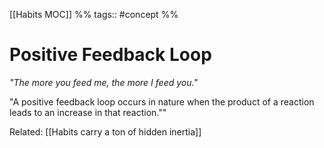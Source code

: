 [[Habits MOC]] %% tags:: #concept %% 
# Positive Feedback Loop
*"The more you feed me, the more I feed you."*

"A positive feedback loop occurs in nature when the product of a reaction leads to an increase in that reaction.""

Related: [[Habits carry a ton of hidden inertia]]